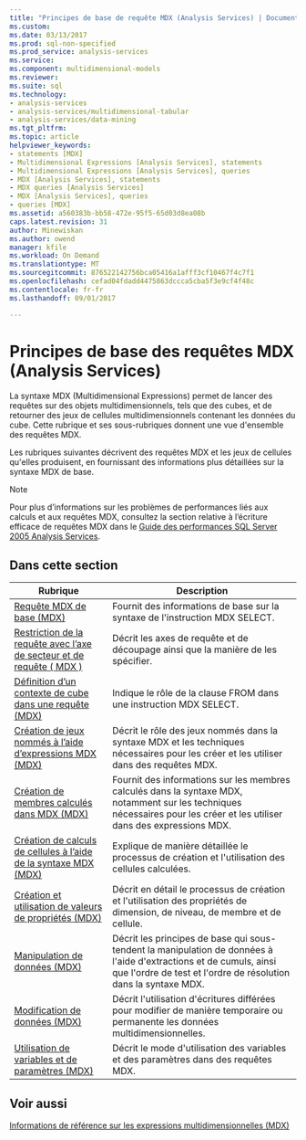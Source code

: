 ```yaml
---
title: "Principes de base de requête MDX (Analysis Services) | Documents Microsoft"
ms.custom: 
ms.date: 03/13/2017
ms.prod: sql-non-specified
ms.prod_service: analysis-services
ms.service: 
ms.component: multidimensional-models
ms.reviewer: 
ms.suite: sql
ms.technology:
- analysis-services
- analysis-services/multidimensional-tabular
- analysis-services/data-mining
ms.tgt_pltfrm: 
ms.topic: article
helpviewer_keywords:
- statements [MDX]
- Multidimensional Expressions [Analysis Services], statements
- Multidimensional Expressions [Analysis Services], queries
- MDX [Analysis Services], statements
- MDX queries [Analysis Services]
- MDX [Analysis Services], queries
- queries [MDX]
ms.assetid: a560383b-bb58-472e-95f5-65d03d8ea08b
caps.latest.revision: 31
author: Minewiskan
ms.author: owend
manager: kfile
ms.workload: On Demand
ms.translationtype: MT
ms.sourcegitcommit: 876522142756bca05416a1afff3cf10467f4c7f1
ms.openlocfilehash: cefad04fdadd4475863dccca5cba5f3e9cf4f48c
ms.contentlocale: fr-fr
ms.lasthandoff: 09/01/2017

---
```

# <a name="mdx-query-fundamentals-analysis-services"></a>Principes de base des requêtes MDX (Analysis Services)
  La syntaxe MDX (Multidimensional Expressions) permet de lancer des requêtes sur des objets multidimensionnels, tels que des cubes, et de retourner des jeux de cellules multidimensionnels contenant les données du cube. Cette rubrique et ses sous-rubriques donnent une vue d'ensemble des requêtes MDX.  
  
 Les rubriques suivantes décrivent des requêtes MDX et les jeux de cellules qu'elles produisent, en fournissant des informations plus détaillées sur la syntaxe MDX de base.  
  
> [!NOTE]  
>  Pour plus d’informations sur les problèmes de performances liés aux calculs et aux requêtes MDX, consultez la section relative à l’écriture efficace de requêtes MDX dans le [Guide des performances SQL Server 2005 Analysis Services](http://go.microsoft.com/fwlink/?LinkId=81621).  
  
## <a name="in-this-section"></a>Dans cette section  
  
|Rubrique|Description|  
|-----------|-----------------|  
|[Requête MDX de base &#40;MDX&#41;](../../../analysis-services/multidimensional-models/mdx/mdx-query-the-basic-query.md)|Fournit des informations de base sur la syntaxe de l'instruction MDX SELECT.|  
|[Restriction de la requête avec l’axe de secteur et de requête &#40; MDX &#41;](../../../analysis-services/multidimensional-models/mdx/mdx-query-and-slicer-axes-restricting-the-query.md)|Décrit les axes de requête et de découpage ainsi que la manière de les spécifier.|  
|[Définition d’un contexte de cube dans une requête &#40;MDX&#41;](../../../analysis-services/multidimensional-models/mdx/establishing-cube-context-in-a-query-mdx.md)|Indique le rôle de la clause FROM dans une instruction MDX SELECT.|  
|[Création de jeux nommés à l’aide d’expressions MDX &#40;MDX&#41;](../../../analysis-services/multidimensional-models/mdx/mdx-named-sets-building-named-sets.md)|Décrit le rôle des jeux nommés dans la syntaxe MDX et les techniques nécessaires pour les créer et les utiliser dans des requêtes MDX.|  
|[Création de membres calculés dans MDX &#40;MDX&#41;](../../../analysis-services/multidimensional-models/mdx/mdx-calculated-members-building-calculated-members.md)|Fournit des informations sur les membres calculés dans la syntaxe MDX, notamment sur les techniques nécessaires pour les créer et les utiliser dans des expressions MDX.|  
|[Création de calculs de cellules à l’aide de la syntaxe MDX &#40;MDX&#41;](../../../analysis-services/multidimensional-models/mdx/mdx-cell-calculations-build-cell-calculations.md)|Explique de manière détaillée le processus de création et l'utilisation des cellules calculées.|  
|[Création et utilisation de valeurs de propriétés &#40;MDX&#41;](http://msdn.microsoft.com/library/0cafb269-03c8-4183-b6e9-220f071e4ef2)|Décrit en détail le processus de création et l'utilisation des propriétés de dimension, de niveau, de membre et de cellule.|  
|[Manipulation de données &#40;MDX&#41;](../../../analysis-services/multidimensional-models/mdx/mdx-data-manipulation-manipulating-data.md)|Décrit les principes de base qui sous-tendent la manipulation de données à l'aide d'extractions et de cumuls, ainsi que l'ordre de test et l'ordre de résolution dans la syntaxe MDX.|  
|[Modification de données &#40;MDX&#41;](../../../analysis-services/multidimensional-models/mdx/mdx-data-modification-modifying-data.md)|Décrit l'utilisation d'écritures différées pour modifier de manière temporaire ou permanente les données multidimensionnelles.|  
|[Utilisation de variables et de paramètres &#40;MDX&#41;](../../../analysis-services/multidimensional-models/mdx/using-variables-and-parameters-mdx.md)|Décrit le mode d'utilisation des variables et des paramètres dans des requêtes MDX.|  
  
## <a name="see-also"></a>Voir aussi  
 [Informations de référence sur les expressions multidimensionnelles &#40;MDX&#41;](../../../mdx/multidimensional-expressions-mdx-reference.md)  
  
  

